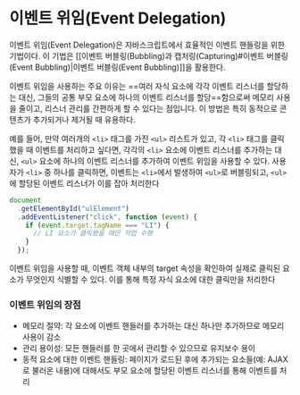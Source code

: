 # 이벤트 위임(Event Delegation)

이벤트 위임(Event Delegation)은 자바스크립트에서 효율적인 이벤트 핸들링을 위한 기법이다. 이 기법은 [[이벤트 버블링(Bubbling)과 캡처링(Capturing)#이벤트 버블링(Event Bubbling)|이벤트 버블링(Event Bubbling)]]을 활용한다. 

이벤트 위임을 사용하는 주요 이유는 ==여러 자식 요소에 각각 이벤트 리스너를 할당하는 대신, 그들의 공통 부모 요소에 하나의 이벤트 리스너를 할당==함으로써 메모리 사용을 줄이고, 리스너 관리를 간편하게 할 수 있다는 점입니다. 이 방법은 특히 동적으로 콘텐츠가 추가되거나 제거될 때 유용하다.

예를 들어, 만약 여러개의 `<li>` 태그를 가진 `<ul>` 리스트가 있고, 각 `<li>` 태그를 클릭했을 때 이벤트를 처리하고 싶다면, 각각의 `<li>` 요소에 이벤트 리스너를 추가하는 대신, `<ul>` 요소에 하나의 이벤트 리스너를 추가하여 이벤트 위임을 사용할 수 있다. 사용자가 `<li>` 중 하나를 클릭하면, 이벤트는 `<li>`에서 발생하여 `<ul>`로 버블링되고, `<ul>`에 할당된 이벤트 리스너가 이를 잡아 처리한다

```javascript
document
  .getElementById("ulElement")
  .addEventListener("click", function (event) {
    if (event.target.tagName === "LI") {
      // LI 요소가 클릭됐을 때만 작업 수행
    }
  });
```

이벤트 위임을 사용할 때, 이벤트 객체 내부의 target 속성을 확인하여 실제로 클릭된 요소가 무엇인지 식별할 수 있다. 이를 통해 특정 자식 요소에 대한 클릭만을 처리한다

### 이벤트 위임의 장점

- 메모리 절약: 각 요소에 이벤트 핸들러를 추가하는 대신 하나만 추가하므로 메모리 사용이 감소
- 관리 용이성: 모든 핸들러를 한 곳에서 관리할 수 있으므로 유지보수 용이
- 동적 요소에 대한 이벤트 핸들링: 페이지가 로드된 후에 추가되는 요소들(예: AJAX로 불러온 내용)에 대해서도 부모 요소에 할당된 이벤트 리스너를 통해 이벤트를 처리